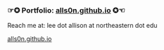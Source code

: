 ### ☞✪     Portfolio: [alls0n.github.io](alls0n.github.io)     ✪☜

Reach me at: lee dot allison at northeastern dot edu

[alls0n.github.io](alls0n.github.io)

<!--
**alls0n/alls0n** is a ✨ _special_ ✨ repository because its `README.md` (this file) appears on your GitHub profile.

Here are some ideas to get you started:

- 🔭 I’m currently working on this cs1200 assignment...
- 🌱 I’m currently learning how to git
- 👯 I’m looking to collaborate on ?
- 🤔 I’m looking for help with ?
- 💬 Ask me about deez
- 📫 How to reach me: lee.allison@northeastern.edu
- 😄 Pronouns: she/her
- ⚡ Fun fact: ...
-->

